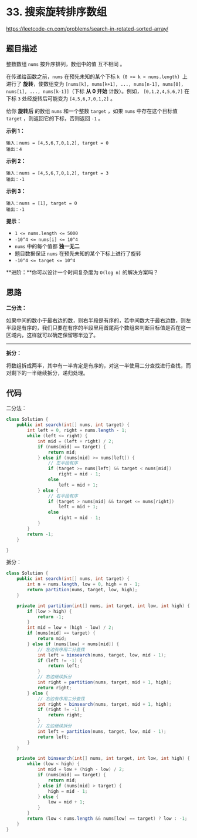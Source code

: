 # 33. 搜索旋转排序数组

https://leetcode-cn.com/problems/search-in-rotated-sorted-array/

## 题目描述

整数数组 `nums` 按升序排列，数组中的值 互不相同 。

在传递给函数之前，`nums` 在预先未知的某个下标 `k`（`0 <= k < nums.length`）上进行了 **旋转**，使数组变为 `[nums[k], nums[k+1], ..., nums[n-1], nums[0], nums[1], ..., nums[k-1]]`（下标 **从 0 开始** 计数）。例如， `[0,1,2,4,5,6,7]` 在下标 `3` 处经旋转后可能变为 `[4,5,6,7,0,1,2]` 。

给你 **旋转后** 的数组 `nums` 和一个整数 `target` ，如果 `nums` 中存在这个目标值 `target` ，则返回它的下标，否则返回 `-1` 。

 

**示例 1：**

```
输入：nums = [4,5,6,7,0,1,2], target = 0
输出：4
```

**示例 2：**

```
输入：nums = [4,5,6,7,0,1,2], target = 3
输出：-1
```

**示例 3：**

```
输入：nums = [1], target = 0
输出：-1
```



**提示：**

* `1 <= nums.length <= 5000`
* `-10^4 <= nums[i] <= 10^4`
* `nums` 中的每个值都 **独一无二**
* 题目数据保证 `nums` 在预先未知的某个下标上进行了旋转
* `-10^4 <= target <= 10^4`



**进阶：**你可以设计一个时间复杂度为 `O(log n)` 的解决方案吗？



## 思路

**二分法：**

如果中间的数小于最右边的数，则右半段是有序的，若中间数大于最右边数，则左半段是有序的，我们只要在有序的半段里用首尾两个数组来判断目标值是否在这一区域内，这样就可以确定保留哪半边了。

---

**拆分：**

将数组拆成两半，其中有一半肯定是有序的，对这一半使用二分查找进行查找，而对剩下的一半继续拆分，递归处理。



## 代码

二分法：

```java
class Solution {
    public int search(int[] nums, int target) {
        int left = 0, right = nums.length - 1;
        while (left <= right) {
            int mid = (left + right) / 2;
            if (nums[mid] == target) {
                return mid;
            } else if (nums[mid] >= nums[left]) {
                // 左半段有序
                if (target >= nums[left] && target < nums[mid])
                    right = mid - 1;
                else
                    left = mid + 1;
            } else {
                // 右半段有序
                if (target > nums[mid] && target <= nums[right])
                    left = mid + 1;
                else
                    right = mid - 1;
            }
        }
        return -1;
    }

}
```

拆分：

```java
class Solution {
    public int search(int[] nums, int target) {
        int n = nums.length, low = 0, high = n - 1;
        return partition(nums, target, low, high);
    }

    private int partition(int[] nums, int target, int low, int high) {
        if (low > high) {
            return -1;
        }
        int mid = low + (high - low) / 2;
        if (nums[mid] == target) {
            return mid;
        } else if (nums[low] < nums[mid]) {
            // 左边有序用二分查找
            int left = binsearch(nums, target, low, mid - 1);
            if (left != -1) {
                return left;
            }
            // 右边继续拆分
            int right = partition(nums, target, mid + 1, high);
            return right; 
        } else {
            // 右边有序用二分查找
            int right = binsearch(nums, target, mid + 1, high);
            if (right != -1) {
                return right;
            }
            // 左边继续拆分
            int left = partition(nums, target, low, mid - 1);
            return left;
        }
    }

    private int binsearch(int[] nums, int target, int low, int high) {
        while (low < high) {
            int mid = low + (high - low) / 2;
            if (nums[mid] == target) {
                return mid;
            } else if (nums[mid] > target) {
                high = mid - 1;
            } else {
                low = mid + 1;
            }
        }
        return (low < nums.length && nums[low] == target) ? low : -1;
    }
}
```

